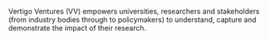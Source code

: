 Vertigo Ventures (VV) empowers universities, researchers and stakeholders (from industry bodies through to policymakers) to understand, capture and demonstrate the impact of their research.

